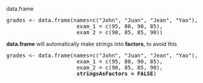 data.frame

<pre>
grades <- data.frame(names=c("John", "Juan", "Jean", "Yao"),
                      exam_1 = c(95, 80, 90, 85),
                      exam_2 = c(90, 85, 85, 90))
</pre>

<b>data.frame</b> will automatically make strings into <b>factors</b>, to avoid this

<pre>
grades <- data.frame(names=c("John", "Juan", "Jean", "Yao"),
                      exam_1 = c(95, 80, 90, 85),
                      exam_2 = c(90, 85, 85, 90),
                      <b>stringsAsFactors = FALSE</b>)
</pre>
